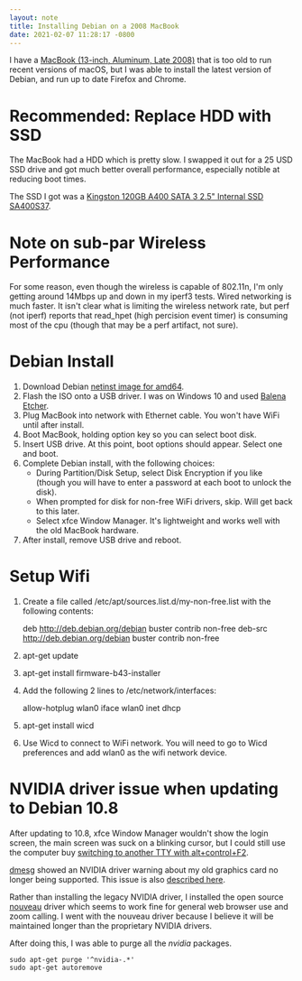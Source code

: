 ```yaml
---
layout: note
title: Installing Debian on a 2008 MacBook
date: 2021-02-07 11:28:17 -0800
---
```


I have a [MacBook (13-inch, Aluminum, Late
2008)](https://apple-history.com/mb_late_08) that is too old to run recent
versions of macOS, but I was able to install the latest version of Debian, 
and run up to date Firefox and Chrome.

# Recommended: Replace HDD with SSD

The MacBook had a HDD which is pretty slow. I swapped it out for a 25 USD SSD drive and got much better overall performance, especially notible at reducing boot times.

The SSD I got was a [Kingston 120GB A400 SATA 3 2.5" Internal SSD
SA400S37](https://www.kingston.com/us/ssd/a400-solid-state-drive).

# Note on sub-par Wireless Performance

For some reason, even though the wireless is capable of 802.11n, I'm only
getting around 14Mbps up and down in my iperf3 tests. Wired networking is much
faster. It isn't clear what is limiting the wireless network rate, but perf
(not iperf) reports that read_hpet (high percision event timer) is
consuming most of the cpu (though that may be a perf artifact, not sure).

# Debian Install

1. Download Debian [netinst image for amd64](https://www.debian.org/CD/netinst/).
1. Flash the ISO onto a USB driver. I was on Windows 10 and used [Balena Etcher](https://www.balena.io/etcher/).
1. Plug MacBook into network with Ethernet cable. You won't have WiFi until
   after install.
1. Boot MacBook, holding option key so you can select boot disk.
1. Insert USB drive. At this point, boot options should appear. Select one and
   boot.
1. Complete Debian install, with the following choices:
    - During Partition/Disk Setup, select Disk Encryption if you like (though
      you will have to enter a password at each boot to unlock the disk).
    - When prompted for disk for non-free WiFi drivers, skip. Will get back to
      this later.
    - Select xfce Window Manager. It's lightweight and works well with the old
      MacBook hardware.
1. After install, remove USB drive and reboot.


# Setup Wifi

1. Create a file called /etc/apt/sources.list.d/my-non-free.list with the
   following contents:

    deb http://deb.debian.org/debian buster contrib non-free
    deb-src http://deb.debian.org/debian buster contrib non-free

1. apt-get update
1. apt-get install firmware-b43-installer
1. Add the following 2 lines to /etc/network/interfaces:

   allow-hotplug wlan0
   iface wlan0 inet dhcp

1. apt-get install wicd
1. Use Wicd to connect to WiFi network. You will need to go to Wicd preferences
   and add wlan0 as the wifi network device.

# NVIDIA driver issue when updating to Debian 10.8

After updating to 10.8, xfce Window Manager wouldn't show the login screen,
the main screen was suck on a blinking cursor, but I could still use the
computer buy [switching to another TTY with alt+control+F2](https://wiki.debian.org/Console).

[dmesg](https://man7.org/linux/man-pages/man1/dmesg.1.html) showed an NVIDIA
driver warning about my old graphics card no longer being supported. This issue
is also [described
here](https://wiki.debian.org/NvidiaGraphicsDrivers#Driver_stops_working_after_upgrading_Debian).

Rather than installing the legacy NVIDIA driver, I installed the open source
[nouveau](https://nouveau.freedesktop.org/) driver which seems to work fine
for general web browser use and zoom calling. I went with the nouveau driver
because I believe it will be maintained longer than the proprietary NVIDIA
drivers.

After doing this, I was able to purge all the *nvidia* packages.

    sudo apt-get purge '^nvidia-.*'
    sudo apt-get autoremove
